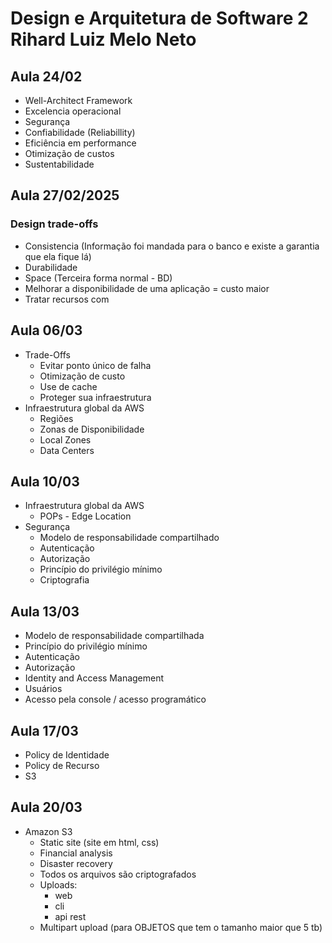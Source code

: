 # Design e Arquitetura de Software 2 Rihard Luiz Melo Neto

## Aula 24/02
  - Well-Architect Framework
  - Excelencia operacional
  - Segurança
  - Confiabilidade (Reliabillity)
  - Eficiência em performance
  - Otimização de custos
  - Sustentabilidade

## Aula 27/02/2025

### Design trade-offs

- Consistencia (Informação foi mandada para o banco e existe a garantia que ela fique lá)
- Durabilidade 
- Space (Terceira forma normal - BD)
- Melhorar a disponibilidade de uma aplicação = custo maior
- Tratar recursos com

## Aula 06/03
- Trade-Offs
  - Evitar ponto único de falha
  - Otimização de custo
  - Use de cache
  - Proteger sua infraestrutura
- Infraestrutura global da AWS
  - Regiões
  - Zonas de Disponibilidade
  - Local Zones
  - Data Centers

## Aula 10/03
- Infraestrutura global da AWS
  - POPs - Edge Location
- Segurança
  - Modelo de responsabilidade compartilhado
  - Autenticação
  - Autorização
  - Princípio do privilégio mínimo
  - Criptografia

## Aula 13/03
- Modelo de responsabilidade compartilhada
- Princípio do privilégio mínimo
- Autenticação
- Autorização
- Identity and Access Management
- Usuários
- Acesso pela console / acesso programático

## Aula 17/03
- Policy de Identidade
- Policy de Recurso
- S3

## Aula 20/03
- Amazon S3
    - Static site (site em html, css)
    - Financial analysis
    - Disaster recovery
    - Todos os arquivos são criptografados
    - Uploads:
        - web
        - cli
        - api rest
    - Multipart upload 
        (para OBJETOS que tem o tamanho maior que 5 tb)

